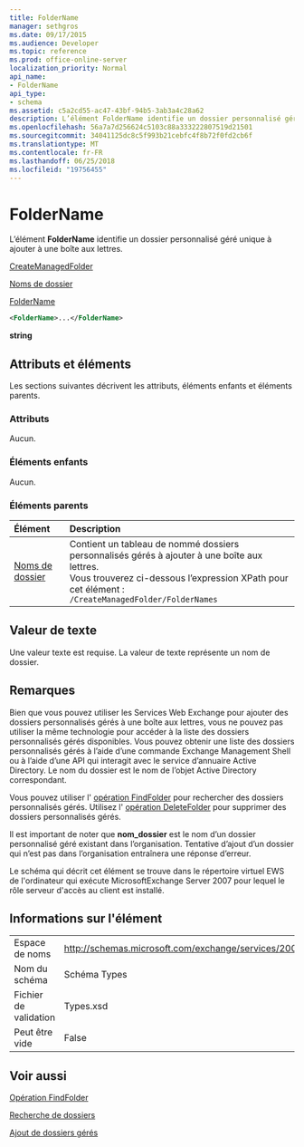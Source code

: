 ```yaml
---
title: FolderName
manager: sethgros
ms.date: 09/17/2015
ms.audience: Developer
ms.topic: reference
ms.prod: office-online-server
localization_priority: Normal
api_name:
- FolderName
api_type:
- schema
ms.assetid: c5a2cd55-ac47-43bf-94b5-3ab3a4c28a62
description: L’élément FolderName identifie un dossier personnalisé géré unique à ajouter à une boîte aux lettres.
ms.openlocfilehash: 56a7a7d256624c5103c88a333222807519d21501
ms.sourcegitcommit: 34041125dc8c5f993b21cebfc4f8b72f0fd2cb6f
ms.translationtype: MT
ms.contentlocale: fr-FR
ms.lasthandoff: 06/25/2018
ms.locfileid: "19756455"
---
```

# <a name="foldername"></a>FolderName

L’élément **FolderName** identifie un dossier personnalisé géré unique à ajouter à une boîte aux lettres. 
  
[CreateManagedFolder](createmanagedfolder.md)
  
[Noms de dossier](foldernames.md)
  
[FolderName](foldername.md)
  
```xml
<FolderName>...</FolderName>
```

 **string**
## <a name="attributes-and-elements"></a>Attributs et éléments

Les sections suivantes décrivent les attributs, éléments enfants et éléments parents.
  
### <a name="attributes"></a>Attributs

Aucun.
  
### <a name="child-elements"></a>Éléments enfants

Aucun.
  
### <a name="parent-elements"></a>Éléments parents

|**Élément**|**Description**|
|:-----|:-----|
|[Noms de dossier](foldernames.md) <br/> |Contient un tableau de nommé dossiers personnalisés gérés à ajouter à une boîte aux lettres.  <br/> Vous trouverez ci-dessous l’expression XPath pour cet élément :  <br/>  `/CreateManagedFolder/FolderNames` <br/> |
   
## <a name="text-value"></a>Valeur de texte

Une valeur texte est requise. La valeur de texte représente un nom de dossier.
  
## <a name="remarks"></a>Remarques

Bien que vous pouvez utiliser les Services Web Exchange pour ajouter des dossiers personnalisés gérés à une boîte aux lettres, vous ne pouvez pas utiliser la même technologie pour accéder à la liste des dossiers personnalisés gérés disponibles. Vous pouvez obtenir une liste des dossiers personnalisés gérés à l’aide d’une commande Exchange Management Shell ou à l’aide d’une API qui interagit avec le service d’annuaire Active Directory. Le nom du dossier est le nom de l’objet Active Directory correspondant.
  
Vous pouvez utiliser l' [opération FindFolder](findfolder-operation.md) pour rechercher des dossiers personnalisés gérés. Utilisez l' [opération DeleteFolder](deletefolder-operation.md) pour supprimer des dossiers personnalisés gérés. 
  
Il est important de noter que **nom_dossier** est le nom d’un dossier personnalisé géré existant dans l’organisation. Tentative d’ajout d’un dossier qui n’est pas dans l’organisation entraînera une réponse d’erreur. 
  
Le schéma qui décrit cet élément se trouve dans le répertoire virtuel EWS de l'ordinateur qui exécute MicrosoftExchange Server 2007 pour lequel le rôle serveur d'accès au client est installé.
  
## <a name="element-information"></a>Informations sur l'élément

|||
|:-----|:-----|
|Espace de noms  <br/> |http://schemas.microsoft.com/exchange/services/2006/types  <br/> |
|Nom du schéma  <br/> |Schéma Types  <br/> |
|Fichier de validation  <br/> |Types.xsd  <br/> |
|Peut être vide  <br/> |False  <br/> |
   
## <a name="see-also"></a>Voir aussi



[Opération FindFolder](findfolder-operation.md)


[Recherche de dossiers](http://msdn.microsoft.com/library/9124d868-017a-43f0-b915-5c0082cacec9%28Office.15%29.aspx)
  
[Ajout de dossiers gérés](http://msdn.microsoft.com/library/846658c6-7043-40fb-8439-19f97c2a967f%28Office.15%29.aspx)

